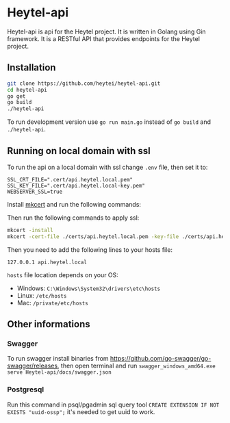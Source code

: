 # Heytel-api
Heytel-api is api for the Heytel project. It is written in Golang using Gin framework. It is a RESTful API that provides endpoints for the Heytel project. 

## Installation

```bash
git clone https://github.com/heytei/heytel-api.git
cd heytel-api
go get
go build
./heytel-api
```
To run development version use `go run main.go` instead of `go build` and `./heytel-api`.

## Running on local domain with ssl

To run the api on a local domain with ssl  change `.env` file, then set it to:
```
SSL_CRT_FILE=".cert/api.heytel.local.pem"
SSL_KEY_FILE=".cert/api.heytel.local-key.pem"
WEBSERVER_SSL=true
```
Install [mkcert](https://github.com/FiloSottile/mkcert) and run the following commands:


Then run the following commands to apply ssl:
```bash
mkcert -install
mkcert -cert-file ./certs/api.heytel.local.pem -key-file ./certs/api.heytel.local-key.pem localhost api.heytel.local
```

Then you need to add the following lines to your hosts file:
```
127.0.0.1 api.heytel.local
```

`hosts` file location depends on your OS:
- Windows: `C:\Windows\System32\drivers\etc\hosts`
- Linux: `/etc/hosts`
- Mac: `/private/etc/hosts`


## Other informations

### Swagger
To run swagger install binaries from https://github.com/go-swagger/go-swagger/releases, then open terminal and run `swagger_windows_amd64.exe serve Heytel-api/docs/swagger.json` 

### Postgresql
Run this command in psql/pgadmin sql query tool `CREATE EXTENSION IF NOT EXISTS "uuid-ossp";` it's needed to get uuid to work.

